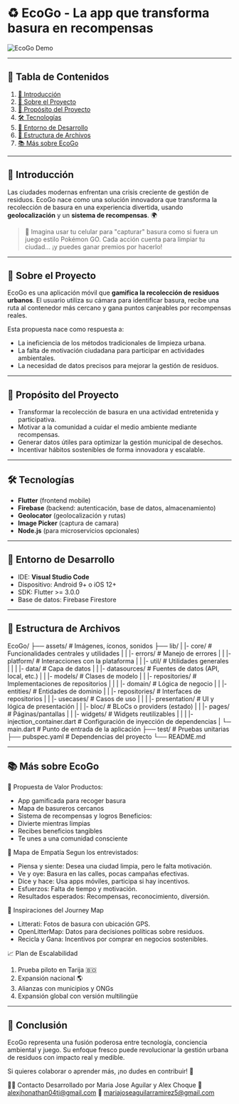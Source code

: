# ♻️ EcoGo - La app que transforma basura en recompensas

![EcoGo Demo](https://media2.giphy.com/media/v1.Y2lkPTc5MGI3NjExaWF5dm9oa2dmdmI0ZG93N240d2x5aWl1enRqZGt6bDd1MzlvZDI2YSZlcD12MV9pbnRlcm5hbF9naWZfYnlfaWQmY3Q9Zw/wuxOxEaK0GzpaO58uq/giphy.gif) <!-- Reemplaza con tu GIF -->

---

## 📑 Tabla de Contenidos

1. [📌 Introducción](#-introducción)
2. [🌱 Sobre el Proyecto](#-sobre-el-proyecto)
3. [🎯 Propósito del Proyecto](#-propósito-del-proyecto)
4. [🛠️ Tecnologías](#-tecnologías)
5. [🧪 Entorno de Desarrollo](#-entorno-de-desarrollo)
6. [📁 Estructura de Archivos](#-estructura-de-archivos)
7. [📚 Más sobre EcoGo](#-más-sobre-ecogo)

---

## 📌 Introducción

Las ciudades modernas enfrentan una crisis creciente de gestión de residuos. EcoGo nace como una solución innovadora que transforma la recolección de basura en una experiencia divertida, usando **geolocalización** y un **sistema de recompensas**. 🌍

> 📱 Imagina usar tu celular para "capturar" basura como si fuera un juego estilo Pokémon GO. Cada acción cuenta para limpiar tu ciudad… ¡y puedes ganar premios por hacerlo!

---

## 🌱 Sobre el Proyecto

EcoGo es una aplicación móvil que **gamifica la recolección de residuos urbanos**. El usuario utiliza su cámara para identificar basura, recibe una ruta al contenedor más cercano y gana puntos canjeables por recompensas reales.

Esta propuesta nace como respuesta a:

- La ineficiencia de los métodos tradicionales de limpieza urbana.
- La falta de motivación ciudadana para participar en actividades ambientales.
- La necesidad de datos precisos para mejorar la gestión de residuos.

---

## 🎯 Propósito del Proyecto

- Transformar la recolección de basura en una actividad entretenida y participativa.
- Motivar a la comunidad a cuidar el medio ambiente mediante recompensas.
- Generar datos útiles para optimizar la gestión municipal de desechos.
- Incentivar hábitos sostenibles de forma innovadora y escalable.

---

## 🛠️ Tecnologías

- **Flutter** (frontend mobile)
- **Firebase** (backend: autenticación, base de datos, almacenamiento)
- **Geolocator** (geolocalización y rutas)
- **Image Picker** (captura de camara)
- **Node.js** (para microservicios opcionales)

---

## 🧪 Entorno de Desarrollo

- IDE: **Visual Studio Code**
- Dispositivo: Android 9+ o iOS 12+
- SDK: Flutter >= 3.0.0
- Base de datos: Firebase Firestore

---

## 📁 Estructura de Archivos

EcoGo/
├── assets/                # Imágenes, íconos, sonidos
├── lib/
|    |- core/                     # Funcionalidades centrales y utilidades
|    |   |- errors/               # Manejo de errores
|    |   |- platform/             # Interacciones con la plataforma
|    |   |- util/                 # Utilidades generales
|    |
|    |- data/                     # Capa de datos
|    |   |- datasources/          # Fuentes de datos (API, local, etc.)
|    |   |- models/               # Clases de modelo
|    |   |- repositories/         # Implementaciones de repositorios
|    |
|    |- domain/                   # Lógica de negocio
|    |   |- entities/             # Entidades de dominio
|    |   |- repositories/         # Interfaces de repositorios
|    |   |- usecases/             # Casos de uso
|    |
|    |- presentation/             # UI y lógica de presentación
|    |   |- bloc/                 # BLoCs o providers (estado)
|    |   |- pages/                # Páginas/pantallas
|    |   |- widgets/              # Widgets reutilizables
|    |
|    |- injection_container.dart  # Configuración de inyección de dependencias
|    └─ main.dart                 # Punto de entrada de la aplicación
├── test/                  # Pruebas unitarias
├── pubspec.yaml           # Dependencias del proyecto
└── README.md

---

## 📚 Más sobre EcoGo

🧩 Propuesta de Valor
Productos:
- App gamificada para recoger basura
- Mapa de basureros cercanos
- Sistema de recompensas y logros
Beneficios:
- Divierte mientras limpias
- Recibes beneficios tangibles
- Te unes a una comunidad consciente

🧠 Mapa de Empatía
Segun los entrevistados:
- Piensa y siente: Desea una ciudad limpia, pero le falta motivación.
- Ve y oye: Basura en las calles, pocas campañas efectivas.
- Dice y hace: Usa apps móviles, participa si hay incentivos.
- Esfuerzos: Falta de tiempo y motivación.
- Resultados esperados: Recompensas, reconocimiento, diversión.

🧭 Inspiraciones del Journey Map
- Litterati: Fotos de basura con ubicación GPS.
- OpenLitterMap: Datos para decisiones políticas sobre residuos.
- Recicla y Gana: Incentivos por comprar en negocios sostenibles.

📈 Plan de Escalabilidad
1. Prueba piloto en Tarija 🇧🇴
2. Expansión nacional 🌎
3. Alianzas con municipios y ONGs
4. Expansión global con versión multilingüe

---

## 🚀 Conclusión
EcoGo representa una fusión poderosa entre tecnología, conciencia ambiental y juego. Su enfoque fresco puede revolucionar la gestión urbana de residuos con impacto real y medible.

Si quieres colaborar o aprender más, ¡no dudes en contribuir! 💚

🧑‍💻 Contacto
Desarrollado por Maria Jose Aguilar y Alex Choque
📧 alexjhonathan04tj@gmail.com
📧 mariajoseaguilarramirez5@gmail.com
